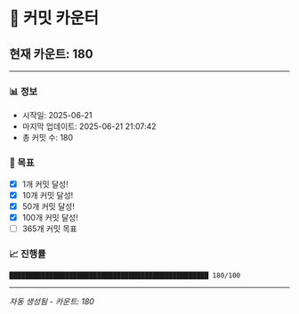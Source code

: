 # 🔢 커밋 카운터

## 현재 카운트: 180

---

### 📊 정보
- 시작일: 2025-06-21
- 마지막 업데이트: 2025-06-21 21:07:42
- 총 커밋 수: 180

### 🎯 목표
- [x] 1개 커밋 달성!
- [x] 10개 커밋 달성!
- [x] 50개 커밋 달성!
- [x] 100개 커밋 달성!
- [ ] 365개 커밋 목표

### 📈 진행률
```
██████████████████████████████████████████████████ 180/100
```

---
*자동 생성됨 - 카운트: 180*
